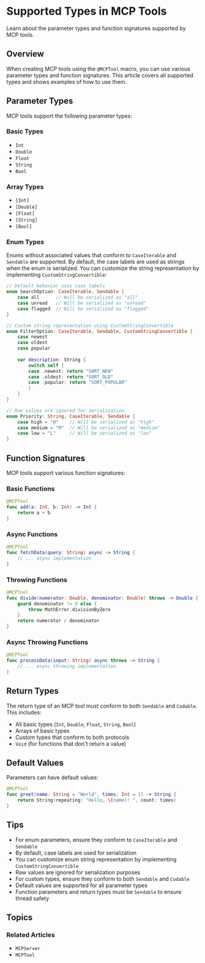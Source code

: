 # Supported Types in MCP Tools

Learn about the parameter types and function signatures supported by MCP tools.

## Overview

When creating MCP tools using the `@MCPTool` macro, you can use various parameter types and function signatures. This article covers all supported types and shows examples of how to use them.

## Parameter Types

MCP tools support the following parameter types:

### Basic Types
- `Int`
- `Double`
- `Float`
- `String`
- `Bool`

### Array Types
- `[Int]`
- `[Double]`
- `[Float]`
- `[String]`
- `[Bool]`

### Enum Types
Enums without associated values that conform to `CaseIterable` and `Sendable` are supported. By default, the case labels are used as strings when the enum is serialized. You can customize the string representation by implementing `CustomStringConvertible`:

```swift
// Default behavior uses case labels
enum SearchOption: CaseIterable, Sendable {
    case all      // Will be serialized as "all"
    case unread   // Will be serialized as "unread"
    case flagged  // Will be serialized as "flagged"
}

// Custom string representation using CustomStringConvertible
enum FilterOption: CaseIterable, Sendable, CustomStringConvertible {
    case newest
    case oldest
    case popular
    
    var description: String {
        switch self {
        case .newest: return "SORT_NEW"
        case .oldest: return "SORT_OLD"
        case .popular: return "SORT_POPULAR"
        }
    }
}

// Raw values are ignored for serialization
enum Priority: String, CaseIterable, Sendable {
    case high = "H"    // Will be serialized as "high"
    case medium = "M"  // Will be serialized as "medium"
    case low = "L"     // Will be serialized as "low"
}
```

## Function Signatures

MCP tools support various function signatures:

### Basic Functions
```swift
@MCPTool
func add(a: Int, b: Int) -> Int {
    return a + b
}
```

### Async Functions
```swift
@MCPTool
func fetchData(query: String) async -> String {
    // ... async implementation
}
```

### Throwing Functions
```swift
@MCPTool
func divide(numerator: Double, denominator: Double) throws -> Double {
    guard denominator != 0 else {
        throw MathError.divisionByZero
    }
    return numerator / denominator
}
```

### Async Throwing Functions
```swift
@MCPTool
func processData(input: String) async throws -> String {
    // ... async throwing implementation
}
```

## Return Types

The return type of an MCP tool must conform to both `Sendable` and `Codable`. This includes:

- All basic types (`Int`, `Double`, `Float`, `String`, `Bool`)
- Arrays of basic types
- Custom types that conform to both protocols
- `Void` (for functions that don't return a value)

## Default Values

Parameters can have default values:

```swift
@MCPTool
func greet(name: String = "World", times: Int = 1) -> String {
    return String(repeating: "Hello, \(name)! ", count: times)
}
```

## Tips

- For enum parameters, ensure they conform to `CaseIterable` and `Sendable`
- By default, case labels are used for serialization
- You can customize enum string representation by implementing `CustomStringConvertible`
- Raw values are ignored for serialization purposes
- For custom types, ensure they conform to both `Sendable` and `Codable`
- Default values are supported for all parameter types
- Function parameters and return types must be `Sendable` to ensure thread safety

## Topics

### Related Articles
- ``MCPServer``
- ``MCPTool`` 